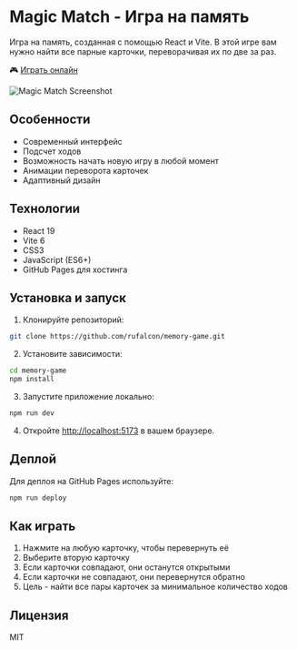 # Magic Match - Игра на память

Игра на память, созданная с помощью React и Vite. В этой игре вам нужно найти все парные карточки, переворачивая их по две за раз.

🎮 [Играть онлайн](https://rufalcon.github.io/memory-game)

![Magic Match Screenshot](img/screenshot.jpg)

## Особенности

- Современный интерфейс
- Подсчет ходов
- Возможность начать новую игру в любой момент
- Анимации переворота карточек
- Адаптивный дизайн

## Технологии

- React 19
- Vite 6
- CSS3
- JavaScript (ES6+)
- GitHub Pages для хостинга

## Установка и запуск

1. Клонируйте репозиторий:
```bash
git clone https://github.com/rufalcon/memory-game.git
```

2. Установите зависимости:
```bash
cd memory-game
npm install
```

3. Запустите приложение локально:
```bash
npm run dev
```

4. Откройте [http://localhost:5173](http://localhost:5173) в вашем браузере.

## Деплой

Для деплоя на GitHub Pages используйте:
```bash
npm run deploy
```

## Как играть

1. Нажмите на любую карточку, чтобы перевернуть её
2. Выберите вторую карточку
3. Если карточки совпадают, они останутся открытыми
4. Если карточки не совпадают, они перевернутся обратно
5. Цель - найти все пары карточек за минимальное количество ходов

## Лицензия

MIT
